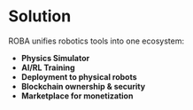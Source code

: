 # Solution

ROBA unifies robotics tools into one ecosystem:  
- **Physics Simulator**  
- **AI/RL Training**  
- **Deployment to physical robots**  
- **Blockchain ownership & security**  
- **Marketplace for monetization**  
